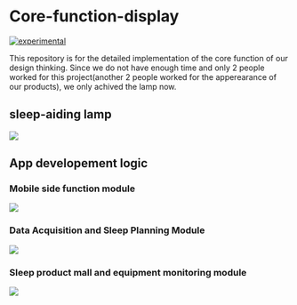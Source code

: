 # Core-function-display

[![experimental](http://badges.github.io/stability-badges/dist/experimental.svg)](http://github.com/badges/stability-badges)

This repository is for the detailed implementation of the core function of our design thinking. Since we do not have enough time and only 2 people worked for this project(another 2 people worked for the apperearance of our products), we only achived the lamp now.

## sleep-aiding lamp

![](https://github.com/Design-Thinking/Core-function-display/blob/master/Products/%E6%88%90%E6%9E%9C%E5%9B%BE.png?raw=true)

## App developement logic

### Mobile side function module

![](https://github.com/Design-Thinking/Core-function-display/blob/master/Products/App%E9%80%BB%E8%BE%91.png?raw=true)

### Data Acquisition and Sleep Planning Module

![](https://github.com/Design-Thinking/Core-function-display/blob/master/Products/%E6%97%A5%E5%B8%B8%E6%95%B0%E6%8D%AE%E4%B8%8E%E7%9D%A1%E7%9C%A0%E8%AE%A1%E5%88%92.png?raw=true)

### Sleep product mall and equipment monitoring module

![](https://github.com/Design-Thinking/Core-function-display/blob/master/Products/%E7%9D%A1%E7%9C%A0%E4%BA%A7%E5%93%81%E4%B8%8E%E7%9B%91%E6%8E%A7.png?raw=true)
